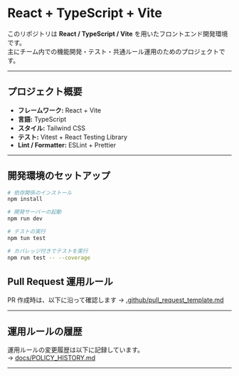 # React + TypeScript + Vite

このリポジトリは **React / TypeScript / Vite** を用いたフロントエンド開発環境です。  
主にチーム内での機能開発・テスト・共通ルール運用のためのプロジェクトです。

---

## プロジェクト概要

- **フレームワーク:** React + Vite
- **言語:** TypeScript
- **スタイル:** Tailwind CSS
- **テスト:** Vitest + React Testing Library
- **Lint / Formatter:** ESLint + Prettier

---

## 開発環境のセットアップ

```bash
# 依存関係のインストール
npm install

# 開発サーバーの起動
npm run dev

# テストの実行
npm tun test

# カバレッジ付きでテストを実行
npm run test -- --coverage
```

## Pull Request 運用ルール

PR 作成時は、以下に沿って確認します
→ [.github/pull_request_template.md](./.github/pull_request_template.md)

---

## 運用ルールの履歴

運用ルールの変更履歴は以下に記録しています。  
→ [docs/POLICY_HISTORY.md](./docs/POLICY_HISTORY.md)

---
